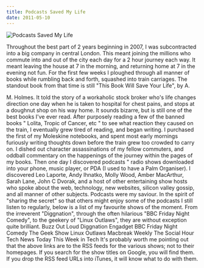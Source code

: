 ```yaml
---
title: Podcasts Saved My Life
date: 2011-05-10
---
```


![Podcasts Saved My Life](https://source.unsplash.com/hopX_jpVtRM/1600x900)

Throughout the best part of 2 years beginning in 2007, I was subcontracted into a big company in central London. This meant joining the millions who commute into and out of the city each day for a 2 hour journey each way. It meant leaving the house at 7 in the morning, and returning home at 7 in the evening not fun. For the first few weeks I ploughed through all manner of books while rumbling back and forth, squashed into train carriages. The standout book from that time is still "This Book Will Save Your Life", by A.

M. Holmes. It told the story of a workaholic stock broker who's life changes direction one day when he is taken to hospital for chest pains, and stops at a doughnut shop on his way home. It sounds bizarre, but is still one of the best books I've ever read. After purposely reading a few of the banned books " Lolita, Tropic of Cancer, etc " to see what reaction they caused on the train, I eventually grew tired of reading, and began writing. I purchased the first of my Moleskine notebooks, and spent most early mornings furiously writing thoughts down before the train grew too crowded to carry on. I dished out character assassinations of my fellow commuters, and oddball commentary on the happenings of the journey within the pages of my books. Then one day I discovered podcasts " radio shows downloaded into your phone, music player, or PDA (I used to have a Palm Organiser). I discovered Leo Laporte, Andy Ihnatko, Molly Wood, Amber MacArthur, Sarah Lane, John C Dvorak, and a host of other entertaining show hosts who spoke about the web, technology, new websites, silicon valley gossip, and all manner of other subjects. Podcasts were my saviour. In the spirit of "sharing the secret" so that others might enjoy some of the podcasts I still listen to regularly, below is a list of my favourite shows of the moment. From the irreverent "Diggnation", through the often hilarious "BBC Friday Night Comedy", to the geekery of "Linux Outlaws", they are without exception quite brilliant. Buzz Out Loud Diggnation Engadget BBC Friday Night Comedy The Geek Show Linux Outlaws Macbreak Weekly The Social Hour Tech News Today This Week in Tech It's probably worth me pointing out that the above links are to the RSS feeds for the various shows; not to their homepages. If you search for the show titles on Google, you will find them. If you drop the RSS feed URLs into iTunes, it will know what to do with them.